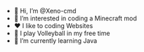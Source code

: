 - 👋 Hi, I’m @Xeno-cmd
- 👀 I’m interested in coding a Minecraft mod
- ❤️ I like to coding Websites
- 🏐 I play Volleyball in my free time
- 🌱 I’m currently learning Java
